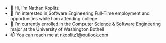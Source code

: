 - 👋 Hi, I’m Nathan Koplitz
- 👀 I’m interested in Software Engineering Full-Time employment and opportunities while I am attending college
- 🌱 I’m currently enrolled in the Computer Science & Software Engineering major at the University of Washington Bothell 
- 📫 You can reach me at nkoplitz1@outlook.com
